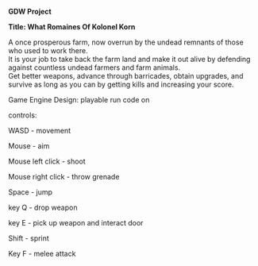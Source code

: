 **GDW Project**

**Title: What Romaines Of Kolonel Korn**

A once prosperous farm, now overrun by the undead remnants of those who used to work there.  
It is your job to take back the farm land and make it out alive by defending against countless undead farmers and farm animals.  
Get better weapons, advance through barricades, obtain upgrades, and survive as long as you can by getting kills and increasing your score.

Game Engine Design: playable run code on

controls:

WASD - movement

Mouse - aim

Mouse left click - shoot

Mouse right click - throw grenade

Space - jump

key Q - drop weapon

key E - pick up weapon and interact door

Shift - sprint

Key F - melee attack
